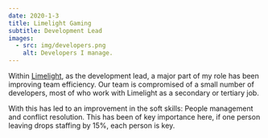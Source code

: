 ```yaml
---
date: 2020-1-3
title: Limelight Gaming
subtitle: Development Lead
images: 
  - src: img/developers.png
    alt: Developers I manage.
---
```

Within [Limelight](https://limelightgaming.info), as the development lead, a major part of my role has been improving team efficiency.
Our team is compromised of a small number of developers, most of who work with Limelight as a secondary or tertiary job.


With this has led to an improvement in the soft skills: People management and conflict resolution.
This has been of key importance here, if one person leaving drops staffing by 15%, each person is key.